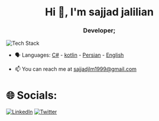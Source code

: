 
<h1 align="center">Hi 👋, I'm sajjad jalilian</h1>
<h3 align="center">Developer;</h3>

<p align="left"><img src="https://skillicons.dev/icons?i=androidstudio,git,github,cs,kotlin&perline=16" alt="Tech Stack" /> </p>

- 🗣 Languages: [C#](https://learn.microsoft.com/en-us/dotnet/csharp/) - [kotlin](https://kotlinlang.org/) - [Persian](https://en.wikipedia.org/wiki/Persian_language) - [English](https://en.wikipedia.org/wiki/English_language)

- 📫 You can reach me at sajjadjlm1999@gmail.com
# 🌐 Socials:
[![LinkedIn](https://skillicons.dev/icons?i=linkedin)](https://www.linkedin.com/in/sajjad-jalilyan-50921b239/)
[![Twitter](https://skillicons.dev/icons?i=twitter)](https://twitter.com/SajjadJln)
